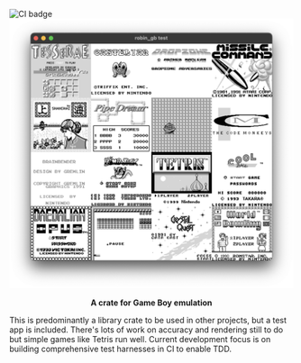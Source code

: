 ![CI badge](https://github.com/RobinWragg/robin_gb/actions/workflows/main.yml/badge.svg?branch=main)
![Screenshot](screenshot.png)
<div align="center">

**A crate for Game Boy emulation**

</div>
This is predominantly a library crate to be used in other projects, but a test app is included. There's lots of work on accuracy and rendering still to do but simple games like Tetris run well. Current development focus is on building comprehensive test harnesses in CI to enable TDD.
